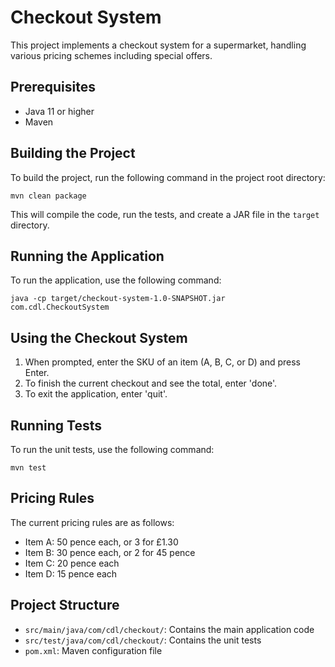 # Checkout System

This project implements a checkout system for a supermarket, handling various pricing schemes including special offers.

## Prerequisites

- Java 11 or higher
- Maven

## Building the Project

To build the project, run the following command in the project root directory:

```
mvn clean package
```

This will compile the code, run the tests, and create a JAR file in the `target` directory.

## Running the Application

To run the application, use the following command:

```
java -cp target/checkout-system-1.0-SNAPSHOT.jar com.cdl.CheckoutSystem
```

## Using the Checkout System

1. When prompted, enter the SKU of an item (A, B, C, or D) and press Enter.
2. To finish the current checkout and see the total, enter 'done'.
3. To exit the application, enter 'quit'.

## Running Tests

To run the unit tests, use the following command:

```
mvn test
```

## Pricing Rules

The current pricing rules are as follows:

- Item A: 50 pence each, or 3 for £1.30
- Item B: 30 pence each, or 2 for 45 pence
- Item C: 20 pence each
- Item D: 15 pence each

## Project Structure

- `src/main/java/com/cdl/checkout/`: Contains the main application code
- `src/test/java/com/cdl/checkout/`: Contains the unit tests
- `pom.xml`: Maven configuration file
